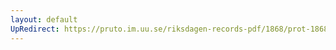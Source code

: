 ```yaml
---
layout: default
UpRedirect: https://pruto.im.uu.se/riksdagen-records-pdf/1868/prot-1868--fk--311/prot-1868--fk--311_057.pdf
---
```

